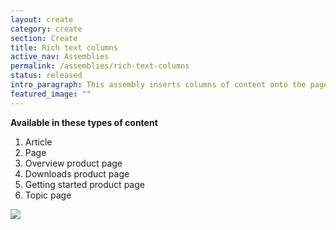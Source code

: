 ```yaml
---
layout: create
category: create
section: Create
title: Rich text columns
active_nav: Assemblies
permalink: /assemblies/rich-text-columns
status: released
intro_paragraph: This assembly inserts columns of content onto the page. Each column includes a WYSIWYG to customize the content and another column can be added by selecting “add another item.” A title and content (with a WYSIWYG) can be added above the columns as well.
featured_image: ""
---
```

**Available in these types of content**

1. Article
2. Page
3. Overview product page
4. Downloads product page
5. Getting started product page
6. Topic page

![](/design-manual/assets/uploads/rich-text-columns-example.png)
